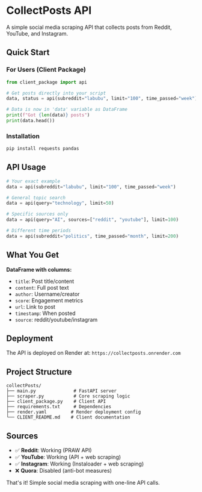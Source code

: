 # CollectPosts API

A simple social media scraping API that collects posts from Reddit, YouTube, and Instagram.

## Quick Start

### For Users (Client Package)

```python
from client_package import api

# Get posts directly into your script
data, status = api(subreddit="labubu", limit="100", time_passed="week")

# Data is now in 'data' variable as DataFrame
print(f"Got {len(data)} posts")
print(data.head())
```

### Installation

```bash
pip install requests pandas
```

## API Usage

```python
# Your exact example
data = api(subreddit="labubu", limit="100", time_passed="week")

# General topic search
data = api(query="technology", limit=50)

# Specific sources only
data = api(query="AI", sources=["reddit", "youtube"], limit=100)

# Different time periods
data = api(subreddit="politics", time_passed="month", limit=200)
```

## What You Get

**DataFrame with columns:**
- `title`: Post title/content
- `content`: Full post text
- `author`: Username/creator
- `score`: Engagement metrics
- `url`: Link to post
- `timestamp`: When posted
- `source`: reddit/youtube/instagram

## Deployment

The API is deployed on Render at: `https://collectposts.onrender.com`

## Project Structure

```
collectPosts/
├── main.py              # FastAPI server
├── scraper.py           # Core scraping logic
├── client_package.py    # Client API
├── requirements.txt     # Dependencies
├── render.yaml         # Render deployment config
└── CLIENT_README.md    # Client documentation
```

## Sources

- ✅ **Reddit**: Working (PRAW API)
- ✅ **YouTube**: Working (API + web scraping)
- ✅ **Instagram**: Working (Instaloader + web scraping)
- ❌ **Quora**: Disabled (anti-bot measures)

That's it! Simple social media scraping with one-line API calls.